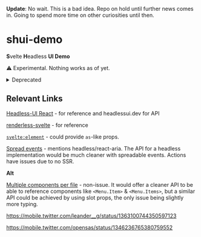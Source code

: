 **Update**: No wait. This is a bad idea. Repo on hold until further news comes in. Going to spend more time on other curiosities until then.

# shui-demo

**S**velte **H**eadless **UI Demo**

⚠ Experimental. Nothing works as of yet.

<details> <summary>Deprecated</summary>
This is just a little Svelte project attempting to adapt Headless-UI's (React) functionality to Svelte. Its end goal is just to have the functionality and accessibility of Headless-UI as a few components with predefined unstyled elements. In the demo form, it'll mostly serve as examples of accessible components for reference, rather than as a library. It won't provide the same wrapper/abstraction API that Headless gives as the Tailwind Labs team will be spearheading that effort when they make their way to Svelte. (Honestly, this is just a thinly veiled disclaimer to say I can't figure out a clean API for Svelte that replicates the flexibility of Headless without killing SSR... so I'm at least building its expected result first and seeing if I where I can take it from there.)

Current status: Just creating the base level components: elements, event handlers, and props. No higher-level abstractions like what Headless offers until the base works.

</details>

## Relevant Links

[Headless-UI React](https://github.com/tailwindlabs/headlessui/tree/main/packages/%40headlessui-react/src/components) - for reference and headlessui.dev for API

[renderless-svelte](https://github.com/stephane-vanraes/renderless-svelte/tree/master/src) - for reference

[`svelte:element`](https://github.com/sveltejs/svelte/pull/5481) - could provide `as`-like props.

[Spread events](https://github.com/sveltejs/svelte/issues/5112) - mentions headless/react-aria. The API for a headless implementation would be much cleaner with spreadable events. Actions have issues due to no SSR.

**Alt**

[Multiple components per file](https://github.com/sveltejs/svelte/issues/2940) - non-issue. It would offer a cleaner API to be able to reference components like `<Menu.Item>` & `<Menu.Items>`, but a similar API could be achieved by using slot props, the only issue being slightly more typing.

https://mobile.twitter.com/leander__g/status/1363100744350597123

https://mobile.twitter.com/opensas/status/1346236765380759552
